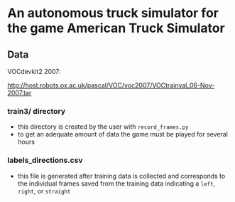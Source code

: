 # An autonomous truck simulator for the game American Truck Simulator

## Data

VOCdevkit2 2007:

http://host.robots.ox.ac.uk/pascal/VOC/voc2007/VOCtrainval_06-Nov-2007.tar

### train3/ directory

- this directory is created by the user with `record_frames.py`
- to get an adequate amount of data the game must be played for several hours

### labels_directions.csv

- this file is generated after training data is collected and corresponds to the individual frames saved from the training data indicating a `left`, `right`, or `straight`

